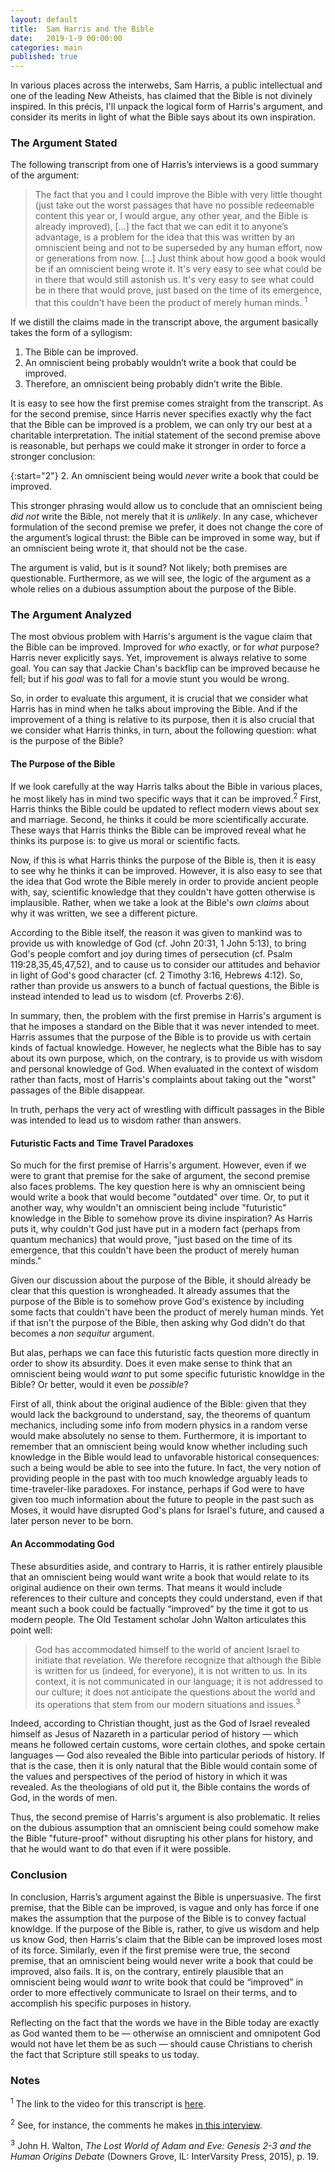 ```yaml
---
layout: default
title:  Sam Harris and the Bible
date:   2019-1-9 00:00:00
categories: main
published: true
---
```


In various places across the interwebs, Sam Harris, a public intellectual and one of the leading New Atheists, has claimed that the Bible is not divinely inspired. In this précis, I'll unpack the logical form of Harris's argument, and consider its merits in light of what the Bible says about its own inspiration.

### The Argument Stated
The following transcript from one of Harris’s interviews is a good summary of the argument:

> The fact that you and I could improve the Bible with very little thought (just take out the worst passages that have no possible redeemable content this year or, I would argue, any other year, and the Bible is already improved), […] the fact that we can edit it to anyone’s advantage, is a problem for the idea that this was written by an omniscient being and not to be superseded by any human effort, now or generations from now. […] Just think about how good a book would be if an omniscient being wrote it. It's very easy to see what could be in there that would still astonish us. It's very easy to see what could be in there that would prove, just based on the time of its emergence, that this couldn't have been the product of merely human minds. <sup>1</sup>

If we distill the claims made in the transcript above, the argument basically takes the form of a syllogism:

1. The Bible can be improved.
2. An omniscient being probably wouldn’t write a book that could be improved.
3. Therefore, an omniscient being probably didn’t write the Bible.

It is easy to see how the first premise comes straight from the transcript. As for the second premise, since Harris never specifies exactly why the fact that the Bible can be improved is a problem, we can only try our best at a charitable interpretation. The initial statement of the second premise above is reasonable, but perhaps we could make it stronger in order to force a stronger conclusion:

{:start="2"}
2. An omniscient being would *never* write a book that could be improved.

This stronger phrasing would allow us to conclude that an omniscient being *did not* write the Bible, not merely that it is *unlikely*. In any case, whichever formulation of the second premise we prefer, it does not change the core of the argument’s logical thrust: the Bible can be improved in some way, but if an omniscient being wrote it, that should not be the case.

The argument is valid, but is it sound? Not likely; both premises are questionable. Furthermore, as we will see, the logic of the argument as a whole relies on a dubious assumption about the purpose of the Bible.

### The Argument Analyzed

The most obvious problem with Harris's argument is the vague claim that the Bible can be improved. Improved for *who* exactly, or for *what* purpose? Harris never explicitly says. Yet, improvement is always relative to some goal. You can say that Jackie Chan's backflip can be improved because he fell; but if his *goal* was to fall for a movie stunt you would be wrong.

So, in order to evaluate this argument, it is crucial that we consider what Harris has in mind when he talks about improving the Bible. And if the improvement of a thing is relative to its purpose, then it is also crucial that we consider what Harris thinks, in turn, about the following question: what is the purpose of the Bible?

#### The Purpose of the Bible
If we look carefully at the way Harris talks about the Bible in various places, he most likely has in mind two specific ways that it can be improved.<sup>2</sup> First, Harris thinks the Bible could be updated to reflect modern views about sex and marriage. Second, he thinks it could be more scientifically accurate. These ways that Harris thinks the Bible can be improved reveal what he thinks its purpose is: to give us moral or scientific facts.

Now, if this is what Harris thinks the purpose of the Bible is, then it is easy to see why he thinks it can be improved. However, it is also easy to see that the idea that God wrote the Bible merely in order to provide ancient people with, say, scientific knowledge that they couldn't have gotten otherwise is implausible. Rather, when we take a look at the Bible's *own claims* about why it was written, we see a different picture.

According to the Bible itself, the reason it was given to mankind was to provide us with knowledge of God (cf. John 20:31, 1 John 5:13), to bring God's people comfort and joy during times of persecution (cf. Psalm 119:28,35,45,47,52), and to cause us to consider our attitudes and behavior in light of God's good character (cf. 2 Timothy 3:16, Hebrews 4:12). So, rather than provide us answers to a bunch of factual questions, the Bible is instead intended to lead us to wisdom (cf. Proverbs 2:6).

In summary, then, the problem with the first premise in Harris's argument is that he imposes a standard on the Bible that it was never intended to meet. Harris assumes that the purpose of the Bible is to provide us with certain kinds of factual knowledge. However, he neglects what the Bible has to say about its own purpose, which, on the contrary, is to provide us with wisdom and personal knowledge of God. When evaluated in the context of wisdom rather than facts, most of Harris's complaints about taking out the "worst" passages of the Bible disappear.

In truth, perhaps the very act of wrestling with difficult passages in the Bible was intended to lead us to wisdom rather than answers.

#### Futuristic Facts and Time Travel Paradoxes
So much for the first premise of Harris's argument. However, even if we were to grant that premise for the sake of argument, the second premise also faces problems. The key question here is why an omniscient being would write a book that would become "outdated" over time. Or, to put it another way, why wouldn't an omniscient being include "futuristic" knowledge in the Bible to somehow prove its divine inspiration? As Harris puts it, why couldn't God just have put in a modern fact (perhaps from quantum mechanics) that would prove, "just based on the time of its emergence, that this couldn't have been the product of merely human minds."

Given our discussion about the purpose of the Bible, it should already be clear that this question is wrongheaded. It already assumes that the purpose of the Bible is to somehow prove God's existence by including some facts that couldn't have been the product of merely human minds. Yet if that isn't the purpose of the Bible, then asking why God didn't do that becomes a *non sequitur* argument.

But alas, perhaps we can face this futuristic facts question more directly in order to show its absurdity. Does it even make sense to think that an omniscient being would *want* to put some specific futuristic knowldge in the Bible? Or better, would it even be *possible*?

First of all, think about the original audience of the Bible: given that they would lack the background to understand, say, the theorems of quantum mechanics, including some info from modern physics in a random verse would make absolutely no sense to them. Furthermore, it is important to remember that an omniscient being would know whether including such knowledge in the Bible would lead to unfavorable historical consequences: such a being would be able to see into the future. In fact, the very notion of providing people in the past with too much knowledge arguably leads to time-traveler-like paradoxes. For instance, perhaps if God were to have given too much information about the future to people in the past such as Moses, it would have disrupted God's plans for Israel's future, and caused a later person never to be born.

#### An Accommodating God
These absurdities aside, and contrary to Harris, it is rather entirely plausible that an omniscient being would want write a book that would relate to its original audience on their own terms. That means it would include references to their culture and concepts they could understand, even if that meant such a book could be factually “improved” by the time it got to us modern people. The Old Testament scholar John Walton articulates this point well:

> God has accommodated himself to the world of ancient Israel to initiate that revelation. We therefore recognize that although the Bible is written for us (indeed, for everyone), it is not written to us. In its context, it is not communicated in our language; it is not addressed to our culture; it does not anticipate the questions about the world and its operations that stem from our modern situations and issues.<sup>3</sup>

Indeed, according to Christian thought, just as the God of Israel revealed himself as Jesus of Nazareth in a particular period of history — which means he followed certain customs, wore certain clothes, and spoke certain languages — God also revealed the Bible into particular periods of history. If that is the case, then it is only natural that the Bible would contain some of the values and perspectives of the period of history in which it was revealed. As the theologians of old put it, the Bible contains the words of God, in the words of men.

Thus, the second premise of Harris's argument is also problematic. It relies on the dubious assumption that an omniscient being could somehow make the Bible "future-proof" without disrupting his other plans for history, and that he would want to do that even if it were possible.

### Conclusion
In conclusion, Harris’s argument against the Bible is unpersuasive. The first premise, that the Bible can be improved, is vague and only has force if one makes the assumption that the purpose of the Bible is to convey factual knowldge. If the purpose of the Bible is, rather, to give us wisdom and help us know God, then Harris's claim that the Bible can be improved loses most of its force. Similarly, even if the first premise were true, the second premise, that an omniscient being would never write a book that could be improved, also fails. It is, on the contrary, entirely plausible that an omniscient being would *want* to write book that could be “improved” in order to more effectively communicate to Israel on their terms, and to accomplish his specific purposes in history.

Reflecting on the fact that the words we have in the Bible today are exactly as God wanted them to be — otherwise an omniscient and omnipotent God would not have let them be as such — should cause Christians to cherish the fact that Scripture still speaks to us today.

### Notes
<sup>1</sup> The link to the video for this transcript is [here](https://youtu.be/bdUC8nRVyYY?t=1962).

<sup>2</sup> See, for instance, the comments he makes [in this interview](https://www.youtube.com/watch?v=8zV3vIXZ-1Y).

<sup>3</sup> John H. Walton, *The Lost World of Adam and Eve: Genesis 2-3 and the Human Origins Debate* (Downers Grove, IL: InterVarsity Press, 2015), p. 19.

